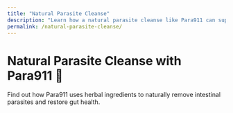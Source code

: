 ```yaml
---
title: "Natural Parasite Cleanse"
description: "Learn how a natural parasite cleanse like Para911 can support your gut health and eliminate unwanted invaders."
permalink: /natural-parasite-cleanse/
---
```


# Natural Parasite Cleanse with Para911 🧪

Find out how Para911 uses herbal ingredients to naturally remove intestinal parasites and restore gut health.
